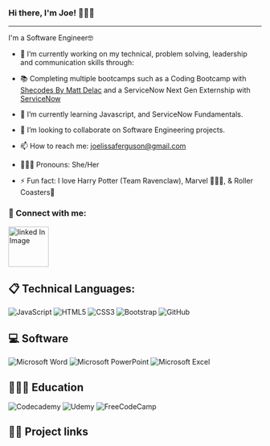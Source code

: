 ### Hi there, I'm Joe! 👩🏽‍💻
<hr/>

I'm a Software Engineer🤓

- 🔭 I’m currently working on my technical, problem solving, leadership and communication skills through:

- 📚 Completing multiple bootcamps such as a Coding Bootcamp with [Shecodes By Matt Delac](https://www.shecodes.io/workshops) and a ServiceNow Next Gen Externship with [ServiceNow](https://www.servicenow.com/company/global-impact/social/digital-readiness/nextgen.html?state=seamless) 

- 🌱 I’m currently learning Javascript, and ServiceNow Fundamentals.
- 💞️ I’m looking to collaborate on Software Engineering projects.
- 📫 How to reach me: <a href="mailto:joelissaferguson@gmail.com">joelissaferguson@gmail.com</a>
- 💁🏽‍♀️ Pronouns: She/Her
- ⚡️ Fun fact: I love Harry Potter (Team Ravenclaw), Marvel 🦸🏽‍♀️, & Roller Coasters🎢

### 🤝 Connect with me:
<a href="www.linkedin.com/in/joelissaferguson">
<img 
  src="https://static.vecteezy.com/system/resources/previews/018/930/587/original/linkedin-logo-linkedin-icon-transparent-free-png.png" 
  alt="linked In Image"
  width="80px">
</a> 

<br>

## 📋 Technical Languages: 

![JavaScript](https://img.shields.io/badge/javascript-%23323330.svg?style=for-the-badge&logo=javascript&logoColor=%23F7DF1E) ![HTML5](https://img.shields.io/badge/html5-%23E34F26.svg?style=for-the-badge&logo=html5&logoColor=white) ![CSS3](https://img.shields.io/badge/css3-%231572B6.svg?style=for-the-badge&logo=css3&logoColor=white) ![Bootstrap](https://img.shields.io/badge/Bootstrap-563D7C?style=for-the-badge&logo=bootstrap&logoColor=white) ![GitHub](https://img.shields.io/badge/github-%23121011.svg?style=for-the-badge&logo=github&logoColor=white)

## 💻 Software
![Microsoft Word](https://img.shields.io/badge/Microsoft_Word-2B579A?style=for-the-badge&logo=microsoft-word&logoColor=white) ![Microsoft PowerPoint](https://img.shields.io/badge/Microsoft_PowerPoint-B7472A?style=for-the-badge&logo=microsoft-powerpoint&logoColor=white) 	![Microsoft Excel](https://img.shields.io/badge/Microsoft_Excel-217346?style=for-the-badge&logo=microsoft-excel&logoColor=white)

## 👩🏽‍💻 Education 
![Codecademy](https://img.shields.io/badge/Codecademy-FFF0E5?style=for-the-badge&logo=codecademy&logoColor=1F243A) ![Udemy](https://img.shields.io/badge/Udemy-A435F0?style=for-the-badge&logo=Udemy&logoColor=white) ![FreeCodeCamp](https://img.shields.io/badge/Freecodecamp-%23123.svg?&style=for-the-badge&logo=freecodecamp&logoColor=green)

##  ✍🏽 Project links





<!---
JoeLissa/JoeLissa is a ✨ special ✨ repository because its `README.md` (this file) appears on your GitHub profile.
You can click the Preview link to take a look at your changes.
--->
